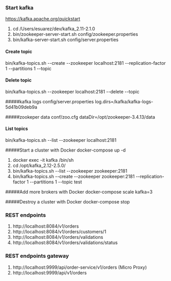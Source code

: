 ### Start kafka
https://kafka.apache.org/quickstart
1. cd /Users/esuarez/dev/kafka_2.11-2.1.0
2. bin/zookeeper-server-start.sh config/zookeeper.properties
3. bin/kafka-server-start.sh config/server.properties

#### Create topic
bin/kafka-topics.sh --create --zookeeper localhost:2181 --replication-factor 1 --partitions 1 --topic <topic-name>

#### Delete topic
bin/kafka-topics.sh --zookeeper localhost:2181 --delete --topic <topic-name>

#####kafka logs
config/server.properties
    log.dirs=/kafka/kafka-logs-5d41b09deb9a

#####zookeper data
conf/zoo.cfg
    dataDir=/opt/zookeeper-3.4.13/data


#### List topics
bin/kafka-topics.sh --list --zookeeper localhost:2181

#####Start a cluster with Docker
docker-compose up -d

1. docker exec -it kafka /bin/sh
2. cd /opt/kafka_2.12-2.5.0/
3. bin/kafka-topics.sh --list --zookeeper zookeeper:2181
4. bin/kafka-topics.sh --create --zookeeper zookeeper:2181 --replication-factor 1 --partitions 1 --topic test

#####Add more brokers with Docker
docker-compose scale kafka=3

#####Destroy a cluster with Docker
docker-compose stop

### REST endpoints
1. http://localhost:8084/v1/orders
2. http://localhost:8084/v1/orders/customers/1
3. http://localhost:8084/v1/orders/validations
4. http://localhost:8084/v1/orders/validations/status

### REST endpoints gateway
1. http://localhost:9999/api/order-service/v1/orders (Micro Proxy)
2. http://localhost:9999/api/v1/orders